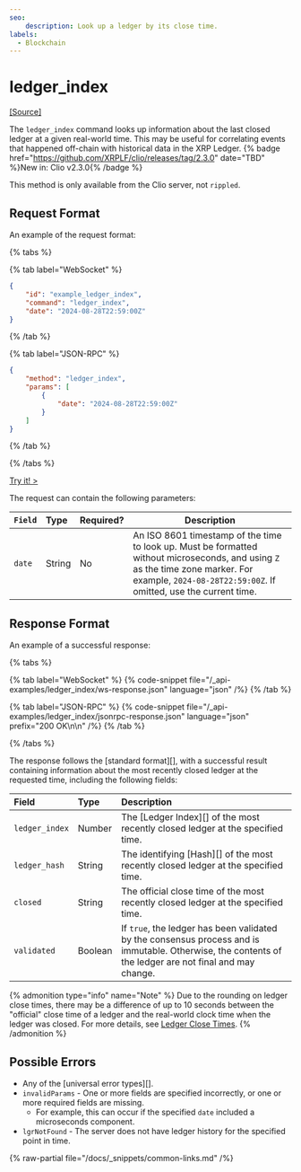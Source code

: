 ```yaml
---
seo:
    description: Look up a ledger by its close time.
labels:
  - Blockchain
---
```

# ledger_index
[[Source]](https://github.com/XRPLF/clio/blob/develop/src/rpc/handlers/LedgerIndex.cpp "Source")

The `ledger_index` command looks up information about the last closed ledger at a given real-world time. This may be useful for correlating events that happened off-chain with historical data in the XRP Ledger. {% badge href="https://github.com/XRPLF/clio/releases/tag/2.3.0" date="TBD" %}New in: Clio v2.3.0{% /badge %}

This method is only available from the Clio server, not `rippled`.

## Request Format
An example of the request format:

{% tabs %}

{% tab label="WebSocket" %}
```json
{
    "id": "example_ledger_index",
    "command": "ledger_index",
    "date": "2024-08-28T22:59:00Z"
}
```
{% /tab %}

{% tab label="JSON-RPC" %}
```json
{
    "method": "ledger_index",
    "params": [
        {
            "date": "2024-08-28T22:59:00Z"
        }
    ]
}
```
{% /tab %}

{% /tabs %}

[Try it! >](/resources/dev-tools/websocket-api-tool#ledger_index)

The request can contain the following parameters:

| `Field` | Type   | Required? | Description |
|:--------|:-------|:----------|-------------|
| `date`  | String | No        | An ISO 8601 timestamp of the time to look up. Must be formatted without microseconds, and using `Z` as the time zone marker. For example, `2024-08-28T22:59:00Z`. If omitted, use the current time. |

## Response Format

An example of a successful response:

{% tabs %}

{% tab label="WebSocket" %}
{% code-snippet file="/_api-examples/ledger_index/ws-response.json" language="json" /%}
{% /tab %}

{% tab label="JSON-RPC" %}
{% code-snippet file="/_api-examples/ledger_index/jsonrpc-response.json" language="json" prefix="200 OK\n\n" /%}
{% /tab %}

{% /tabs %}

The response follows the [standard format][], with a successful result containing information about the most recently closed ledger at the requested time, including the following fields:

| Field          | Type    | Description                         |
|:---------------|:--------|:------------------------------------|
| `ledger_index` | Number  | The [Ledger Index][] of the most recently closed ledger at the specified time. |
| `ledger_hash`  | String  | The identifying [Hash][] of the most recently closed ledger at the specified time. |
| `closed`       | String  | The official close time of the most recently closed ledger at the specified time. |
| `validated`    | Boolean | If `true`, the ledger has been validated by the consensus process and is immutable. Otherwise, the contents of the ledger are not final and may change. |

{% admonition type="info" name="Note" %}
Due to the rounding on ledger close times, there may be a difference of up to 10 seconds between the "official" close time of a ledger and the real-world clock time when the ledger was closed. For more details, see [Ledger Close Times](../../../../concepts/ledgers/ledger-close-times.md).
{% /admonition %}

## Possible Errors

* Any of the [universal error types][].
* `invalidParams` - One or more fields are specified incorrectly, or one or more required fields are missing.
    * For example, this can occur if the specified `date` included a microseconds component.
* `lgrNotFound` - The server does not have ledger history for the specified point in time.

{% raw-partial file="/docs/_snippets/common-links.md" /%}
